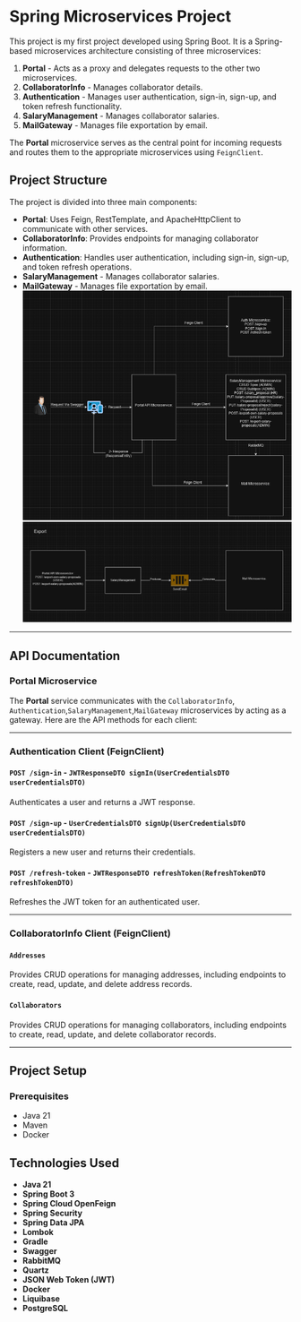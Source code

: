 # Spring Microservices Project

This project is my first project developed using Spring Boot. It is a Spring-based microservices architecture consisting of three microservices:

1. **Portal** - Acts as a proxy and delegates requests to the other two microservices.
2. **CollaboratorInfo** - Manages collaborator details.
3. **Authentication** - Manages user authentication, sign-in, sign-up, and token refresh functionality.
4. **SalaryManagement** - Manages collaborator salaries.
5. **MailGateway** - Manages file exportation by email.

The **Portal** microservice serves as the central point for incoming requests and routes them to the appropriate microservices using `FeignClient`.

## Project Structure

The project is divided into three main components:
- **Portal**: Uses Feign, RestTemplate, and ApacheHttpClient to communicate with other services.
- **CollaboratorInfo**: Provides endpoints for managing collaborator information.
- **Authentication**: Handles user authentication, including sign-in, sign-up, and token refresh operations.
- **SalaryManagement** - Manages collaborator salaries.
- **MailGateway** - Manages file exportation by email.
![System Architecture Diagram](./systemArchitectureDiagram.png)
![RabbitMQ Diagram](./rabbitMQ.png)
---

## API Documentation

### Portal Microservice

The **Portal** service communicates with the `CollaboratorInfo`, `Authentication`,`SalaryManagement`,`MailGateway` microservices by acting as a gateway. Here are the API methods for each client:

---

### Authentication Client (FeignClient)

#### `POST /sign-in` - `JWTResponseDTO signIn(UserCredentialsDTO userCredentialsDTO)`
Authenticates a user and returns a JWT response.

#### `POST /sign-up` - `UserCredentialsDTO signUp(UserCredentialsDTO userCredentialsDTO)`
Registers a new user and returns their credentials.

#### `POST /refresh-token` - `JWTResponseDTO refreshToken(RefreshTokenDTO refreshTokenDTO)`
Refreshes the JWT token for an authenticated user.

---

### CollaboratorInfo Client (FeignClient)

#### `Addresses`
Provides CRUD operations for managing addresses, including endpoints to create, read, update, and delete address records.

#### `Collaborators`
Provides CRUD operations for managing collaborators, including endpoints to create, read, update, and delete collaborator records.

---

## Project Setup

### Prerequisites
- Java 21
- Maven
- Docker

## Technologies Used

- **Java 21**
- **Spring Boot 3**
- **Spring Cloud OpenFeign**
- **Spring Security**
- **Spring Data JPA**
- **Lombok**
- **Gradle**
- **Swagger**
- **RabbitMQ**
- **Quartz**
- **JSON Web Token (JWT)**
- **Docker**
- **Liquibase**
- **PostgreSQL**

